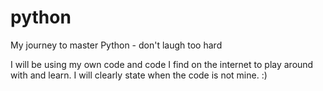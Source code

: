 # python
My journey to master Python - don't laugh too hard

I will be using my own code and code I find on the internet to play around with and learn. I will clearly state when the code is not mine. :) 
